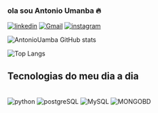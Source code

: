 
### ola sou Antonio Umanba 🔥



 


[![linkedin](https://img.shields.io/badge/LinkedIn-0077B5?style=for-the-badge&logo=linkedin&logoColor=white)](https://www.linkedin.com/in/antonio-paulo-uamba-456871212/)
[![Gmail](https://img.shields.io/badge/Gmail-D14836?style=for-the-badge&logo=gmail&logoColor=white)](martinsuanba@gmail.com)
[![instagram](https://img.shields.io/badge/Instagram-E4405F?style=for-the-badge&logo=instagram&logoColor=white)](https://www.instagram.com/antoniowanba/)



![AntonioUamba GitHub stats](https://github-readme-stats.vercel.app/api?username=AntonioUamba&show_icons=true&theme=dracula)

![Top Langs](https://github-readme-stats.vercel.app/api/top-langs/?username=AntonioUamba&hide_progress=true)

## Tecnologias do meu dia a dia 

<div style="display: inline_block"><br/>
   <img align="center" alt="python" src="https://img.shields.io/badge/Python-14354C?style=for-the-badge&logo=python&logoColor=white" />
   <img align="center" alt="postgreSQL" src="https://img.shields.io/badge/PostgreSQL-316192?style=for-the-badge&logo=postgresql&logoColor=white" />
   <img align="center" alt="MySQL" src="https://img.shields.io/badge/MySQL-00000F?style=for-the-badge&logo=mysql&logoColor=white" />
   <img align="center" alt="MONGOBD" src="https://img.shields.io/badge/MongoDB-4EA94B?style=for-the-badge&logo=mongodb&logoColor=white" />
</div><br/>

